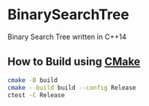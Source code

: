# BinarySearchTree

Binary Search Tree written in C++14

## How to Build using [CMake](https://cmake.org/)

```bash
cmake -B build
cmake --build build --config Release
ctest -C Release
```

